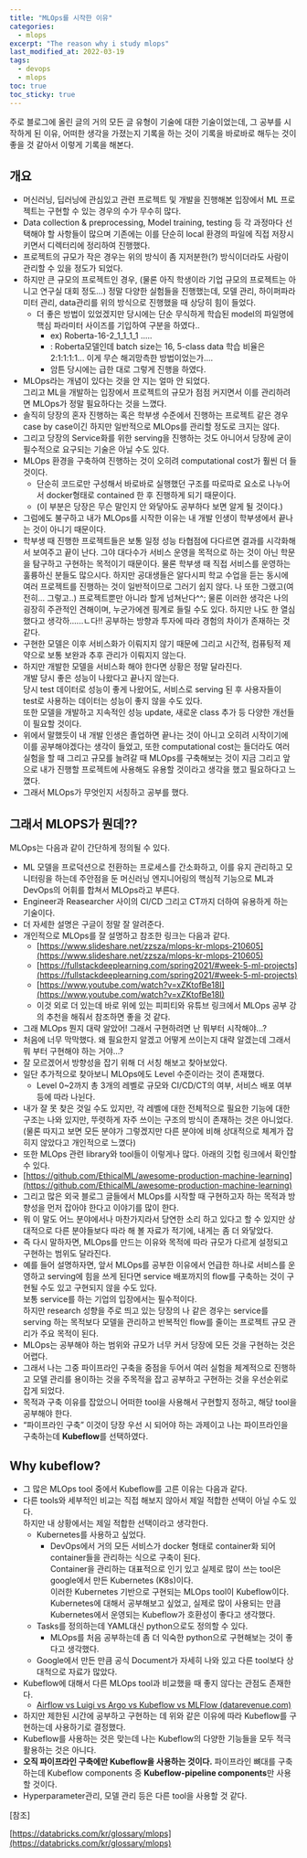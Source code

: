 ```yaml
---
title: "MLOps를 시작한 이유"
categories:
  - mlops
excerpt: "The reason why i study mlops"
last_modified_at: 2022-03-19
tags:
  - devops
  - mlops
toc: true
toc_sticky: true
---
```

주로 블로그에 올린 글의 거의 모든 글 유형이 기술에 대한 기술이었는데, 그 공부를 시작하게 된 이유, 어떠한 생각을 가졌는지 기록을 하는 것이 기록을 바로바로 해두는 것이 좋을 것 같아서 이렇게 기록을 해본다.

## 개요

-   머신러닝, 딥러닝에 관심있고 관련 프로젝트 및 개발을 진행해본 입장에서 ML 프로젝트는 구현할 수 있는 경우의 수가 무수히 많다.
-   Data collection & preprocessing, Model training, testing 등 각 과정마다 선택해야 할 사항들이 많으며 기존에는 이를 단순히 local 환경의 파일에 직접 저장시키면서 디렉터리에 정리하여 진행했다.
-   프로젝트의 규모가 작은 경우는 위의 방식이 좀 지저분한(?) 방식이더라도 사람이 관리할 수 있을 정도가 되었다.
-   하지만 큰 규모의 프로젝트인 경우, (물론 아직 학생이라 기업 규모의 프로젝트는 아니고 연구실 대회 정도...) 정말 다양한 실험들을 진행했는데, 모델 관리, 하이퍼파라미터 관리, data관리를 위의 방식으로 진행했을 때 상당히 힘이 들었다.
    -   더 좋은 방법이 있었겠지만 당시에는 단순 무식하게 학습된 model의 파일명에 핵심 파라미터 사이즈를 기입하여 구분을 하였다..
        -   ex) Roberta-16-2\_1\_1\_1\_1 .....
        -   : Roberta모델인데 batch size는 16, 5-class data 학습 비율은 2:1:1:1:1... 이게 무슨 해괴망측한 방법이었는가....
        -   암튼 당시에는 급한 대로 그렇게 진행을 하였다.
-   MLOps라는 개념이 있다는 것을 안 지는 얼마 안 되었다.  
    그리고 ML을 개발하는 입장에서 프로젝트의 규모가 점점 커지면서 이를 관리하려면 MLOps가 정말 필요하다는 것을 느꼈다.
-   솔직히 당장의 혼자 진행하는 혹은 학부생 수준에서 진행하는 프로젝트 같은 경우 case by case이긴 하지만 일반적으로 MLOps를 관리할 정도로 크지는 않다.
-   그리고 당장의 Service화를 위한 serving을 진행하는 것도 아니어서 당장에 굳이 필수적으로 요구되는 기술은 아닐 수도 있다.
-   MLOps 환경을 구축하여 진행하는 것이 오히려 computational cost가 훨씬 더 들 것이다.
    -   단순히 코드로만 구성해서 바로바로 실행했던 구조를 따로따로 요소로 나누어서 docker형태로 contained 한 후 진행하게 되기 때문이다.
    -   (이 부분은 당장은 무슨 말인지 안 와닿아도 공부하다 보면 알게 될 것이다.)
-   그럼에도 불구하고 내가 MLOps를 시작한 이유는 내 개발 인생이 학부생에서 끝나는 것이 아니기 때문이다.
-   학부생 때 진행한 프로젝트들은 보통 일정 성능 타협점에 다다르면 결과를 시각화해서 보여주고 끝이 난다. 그야 대다수가 서비스 운영을 목적으로 하는 것이 아닌 학문을 탐구하고 구현하는 목적이기 때문이다. 물론 학부생 때 직접 서비스를 운영하는 훌륭하신 분들도 많으시다. 하지만 공대생들은 알다시피 학교 수업을 듣는 동시에 여러 프로젝트를 진행하는 것이 일반적이므로 그러기 쉽지 않다. 나 또한 그랬고(여전히... 그렇고..) 프로젝트뿐만 아니라 할게 넘쳐난다^^; 물론 이러한 생각은 나의 굉장히 주관적인 견해이며, 누군가에겐 핑계로 들릴 수도 있다. 하지만 나도 한 열심했다고 생각하......ㄴ다!! 공부하는 방향과 투자에 따라 경험의 차이가 존재하는 것 같다.
-   구현한 모델은 이후 서비스화가 이뤄지지 않기 때문에 그리고 시간적, 컴퓨팅적 제약으로 보통 보완과 추후 관리가 이뤄지지 않는다.
-   하지만 개발한 모델을 서비스화 해야 한다면 상황은 정말 달라진다.  
    개발 당시 좋은 성능이 나왔다고 끝나지 않는다.  
    당시 test 데이터로 성능이 좋게 나왔어도, 서비스로 serving 된 후 사용자들이 test로 사용하는 데이터는 성능이 좋지 않을 수도 있다.  
    또한 모델을 개발하고 지속적인 성능 update, 새로운 class 추가 등 다양한 개선들이 필요할 것이다.
-   위에서 말했듯이 내 개발 인생은 졸업하면 끝나는 것이 아니고 오히려 시작이기에 이를 공부해야겠다는 생각이 들었고, 또한 computational cost는 들더라도 여러 실험을 할 때 그리고 규모를 늘려갈 때 MLOps를 구축해보는 것이 지금 그리고 앞으로 내가 진행할 프로젝트에 사용해도 유용할 것이라고 생각을 했고 필요하다고 느꼈다.
-   그래서 MLOps가 무엇인지 서칭하고 공부를 했다.

## 그래서 MLOPS가 뭔데??

MLOps는 다음과 같이 간단하게 정의될 수 있다.

-   ML 모델을 프로덕션으로 전환하는 프로세스를 간소화하고, 이를 유지 관리하고 모니터링을 하는데 주안점을 둔 머신러닝 엔지니어링의 핵심적 기능으로 ML과 DevOps의 어휘를 합쳐서 MLOps라고 부른다.
-   Engineer과 Reasearcher 사이의 CI/CD 그리고 CT까지 더하여 유용하게 하는 기술이다.
-   더 자세한 설명은 구글이 정말 잘 알려준다.
-   개인적으로 MLOps를 잘 설명하고 참조한 링크는 다음과 같다.
    -   [https://www.slideshare.net/zzsza/mlops-kr-mlops-210605](https://www.slideshare.net/zzsza/mlops-kr-mlops-210605)
    -   [https://fullstackdeeplearning.com/spring2021/#week-5-ml-projects](https://fullstackdeeplearning.com/spring2021/#week-5-ml-projects)
    -   [https://www.youtube.com/watch?v=xZKtofBe18I](https://www.youtube.com/watch?v=xZKtofBe18I)
    -   이것 외로 더 있는데 바로 위에 있는 피피티와 유튜브 링크에서 MLOps 공부 강의 추천을 해줘서 참조하면 좋을 것 같다.
-   그래 MLOps 뭔지 대략 알았어! 그래서 구현하려면 난 뭐부터 시작해야...?
-   처음에 너무 막막했다. 왜 필요한지 알겠고 어떻게 쓰이는지 대략 알겠는데 그래서 뭐 부터 구현해야 하는 거야...?
-   잘 모르겠어서 방향성을 잡기 위해 더 서칭 해보고 찾아보았다.
-   일단 추가적으로 찾아보니 MLOps에도 Level 수준이라는 것이 존재했다.
    -   Level 0~2까지 총 3개의 레벨로 규모와 CI/CD/CT의 여부, 서비스 배포 여부 등에 따라 나뉜다.
-   내가 잘 못 찾은 것일 수도 있지만, 각 레벨에 대한 전체적으로 필요한 기능에 대한 구조는 나와 있지만, 뚜렷하게 자주 쓰이는 구조의 방식이 존재하는 것은 아니었다. (물론 따지고 보면 모든 분야가 그렇겠지만 다른 분야에 비해 상대적으로 체계가 잡히지 않았다고 개인적으로 느꼈다)
-   또한 MLOps 관련 library와 tool들이 이렇게나 많다. 아래의 깃헙 링크에서 확인할 수 있다.
-   [https://github.com/EthicalML/awesome-production-machine-learning](https://github.com/EthicalML/awesome-production-machine-learning)
-   그리고 많은 외국 블로그 글들에서 MLOps를 시작할 때 구현하고자 하는 목적과 방향성을 먼저 잡아야 한다고 이야기를 많이 한다.
-   뭐 이 말도 어느 분야에서나 마찬가지라서 당연한 소리 하고 있다고 할 수 있지만 상대적으로 다른 분야들보다 따라 해 볼 자료가 적기에, 내게는 좀 더 와닿았다.
-   즉 다시 말하자면, MLOps를 만드는 이유와 목적에 따라 규모가 다르게 설정되고 구현하는 범위도 달라진다.
-   예를 들어 설명하자면, 앞서 MLOps를 공부한 이유에서 언급한 하나로 서비스를 운영하고 serving에 힘을 쓰게 된다면 service 배포까지의 flow를 구축하는 것이 구현될 수도 있고 구현되지 않을 수도 있다.  
    보통 service를 하는 기업의 입장에서는 필수적이다.  
    하지만 research 성향을 주로 띄고 있는 당장의 나 같은 경우는 service를 serving 하는 목적보다 모델을 관리하고 반복적인 flow를 줄이는 프로젝트 규모 관리가 주요 목적이 된다.
-   MLOps는 공부해야 하는 범위와 규모가 너무 커서 당장에 모든 것을 구현하는 것은 어렵다.
-   그래서 나는 그중 파이프라인 구축을 중점을 두어서 여러 실험을 체계적으로 진행하고 모델 관리를 용이하는 것을 주목적을 잡고 공부하고 구현하는 것을 우선순위로 잡게 되었다.
-   목적과 구축 이유를 잡았으니 어떠한 tool을 사용해서 구현할지 정하고, 해당 tool을 공부해야 한다.
-   “파이프라인 구축” 이것이 당장 우선 시 되어야 하는 과제이고 나는 파이프라인을 구축하는데 **Kubeflow**를 선택하였다.

## Why kubeflow?

-   그 많은 MLOps tool 중에서 Kubeflow를 고른 이유는 다음과 같다.
-   다른 tools와 세부적인 비교는 직접 해보지 않아서 제일 적합한 선택이 아닐 수도 있다.  
    하지만 내 상황에서는 제일 적합한 선택이라고 생각한다.
    -   Kubernetes를 사용하고 싶었다.
        -   DevOps에서 거의 모든 서비스가 docker 형태로 container화 되어 container들을 관리하는 식으로 구축이 된다.  
            Container을 관리하는 대표적으로 인기 있고 실제로 많이 쓰는 tool은 google에서 만든 Kubernetes (K8s)이다.  
            이러한 Kubernetes 기반으로 구현되는 MLOps tool이 Kubeflow이다.  
            Kubernetes에 대해서 공부해보고 싶었고, 실제로 많이 사용되는 만큼 Kubernetes에서 운영되는 Kubeflow가 호환성이 좋다고 생각했다.
    -   Tasks를 정의하는데 YAML대신 python으로도 정의할 수 있다.
        -   MLOps를 처음 공부하는데 좀 더 익숙한 python으로 구현해보는 것이 좋다고 생각했다.
    -   Google에서 만든 만큼 공식 Document가 자세히 나와 있고 다른 tool보다 상대적으로 자료가 많았다.
-   Kubeflow에 대해서 다른 MLOps tool과 비교했을 때 좋지 않다는 관점도 존재한다.
    -   [Airflow vs Luigi vs Argo vs Kubeflow vs MLFlow (datarevenue.com)](https://www.datarevenue.com/en-blog/airflow-vs-luigi-vs-argo-vs-mlflow-vs-kubeflow)
-   하지만 제한된 시간에 공부하고 구현하는 데 위와 같은 이유에 따라 Kubeflow를 구현하는데 사용하기로 결정했다.
-   Kubeflow를 사용하는 것은 맞는데 나는 Kubeflow의 다양한 기능들을 모두 적극 활용하는 것은 아니다.
-   **오직 파이프라인 구축에만 Kubeflow을 사용하는 것이다.**
    파이프라인 뼈대를 구축하는데 Kubeflow components 중 **Kubeflow-pipeline components**만 사용할 것이다.
-   Hyperparameter관리, 모델 관리 등은 다른 tool을 사용할 것 같다.

\[참조\]

[https://databricks.com/kr/glossary/mlops](https://databricks.com/kr/glossary/mlops)